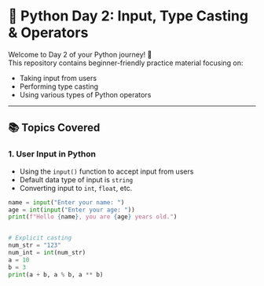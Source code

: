 # 🐍 Python Day 2: Input, Type Casting & Operators

Welcome to Day 2 of your Python journey! 🚀  
This repository contains beginner-friendly practice material focusing on:

- Taking input from users
- Performing type casting
- Using various types of Python operators

---

## 📚 Topics Covered

### 1. User Input in Python
- Using the `input()` function to accept input from users
- Default data type of input is `string`
- Converting input to `int`, `float`, etc.

```python
name = input("Enter your name: ")
age = int(input("Enter your age: "))
print(f"Hello {name}, you are {age} years old.")


# Explicit casting
num_str = "123"
num_int = int(num_str)
a = 10
b = 3
print(a + b, a % b, a ** b)


